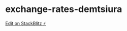 # exchange-rates-demtsiura

[Edit on StackBlitz ⚡️](https://stackblitz.com/edit/exchange-rates-demtsiura)